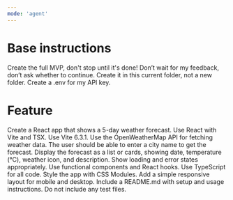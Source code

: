 ```yaml
---
mode: 'agent'
---
```


# Base instructions

Create the full MVP, don't stop until it's done! Don’t wait for my feedback, don’t ask whether to continue.
Create it in this current folder, not a new folder.
Create a .env for my API key.

# Feature

Create a React app that shows a 5-day weather forecast. Use React with Vite and TSX.
Use Vite 6.3.1.
Use the OpenWeatherMap API for fetching weather data.
The user should be able to enter a city name to get the forecast.
Display the forecast as a list or cards, showing date, temperature (°C), weather icon, and description.
Show loading and error states appropriately.
Use functional components and React hooks.
Use TypeScript for all code.
Style the app with CSS Modules.
Add a simple responsive layout for mobile and desktop.
Include a README.md with setup and usage instructions.
Do not include any test files.
